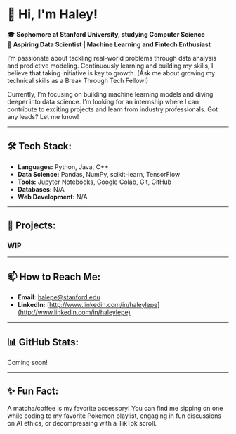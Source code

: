 # 👋 Hi, I'm Haley!

🎓 **Sophomore at Stanford University, studying Computer Science**  
🔭 **Aspiring Data Scientist | Machine Learning and Fintech Enthusiast**

I’m passionate about tackling real-world problems through data analysis and predictive modeling. Continuously learning and building my skills, I believe that taking initiative is key to growth. (Ask me about growing my technical skills as a Break Through Tech Fellow!)  

Currently, I’m focusing on building machine learning models and diving deeper into data science. I’m looking for an internship where I can contribute to exciting projects and learn from industry professionals. Got any leads? Let me know!

---

## 🛠 Tech Stack:
- **Languages:** Python, Java, C++  
- **Data Science:** Pandas, NumPy, scikit-learn, TensorFlow  
- **Tools:** Jupyter Notebooks, Google Colab, Git, GitHub  
- **Databases:** N/A
- **Web Development:** N/A

---

## 🚀 Projects:

### WIP

---

## 📫 How to Reach Me:
- **Email:** [halepe@stanford.edu](mailto:halepe@stanford.edu)  
- **LinkedIn:** [http://www.linkedin.com/in/haleylepe](http://www.linkedin.com/in/haleylepe)  

---

## 📊 GitHub Stats:  
Coming soon!

---

## ✨ Fun Fact:
A matcha/coffee is my favorite accessory! You can find me sipping on one while coding to my favorite Pokemon playlist, engaging in fun discussions on AI ethics, or decompressing with a TikTok scroll.
